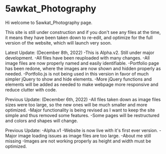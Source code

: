 # 5awkat_Photography
Hi welcome to 5awkat_Photography page.

This site is still under construction and if you don't see any files at the time, it means they have been taken down to re-edit, and optimize for the full version of the website, which will launch very soon.

Latest Update: (December 8th, 2022)
-This is Alpha.v2. Still under major development.
-All files have been reuploaded with many changes.
-All image files are now properly named and easily identifiable.
-Portfolio page has been redone, where the images are now shown and hidden properly as needed.
-Portfolio.js is not being used in this version in favor of much simpler jQuery to show and hide elements.
-More jQuery functions and elements will be added as needed to make webpage more responsive and reduce clutter with code.

Previous Update: (December 6th, 2022)
-All files taken down as image files sizes were too large, so the new ones will be much smaller and more optimized.
-Major functionality is being revised as I want to keep the site simple and thus removed some features.
-Some pages will be restructured and colors and shapes will change.

Previous Update:
-Alpha.v1
-Website is now live with it's first ever version.
-Major image loading issues as image files are too large.
-About me still missing
-Images are not working properly as height and width must be optimized. 
